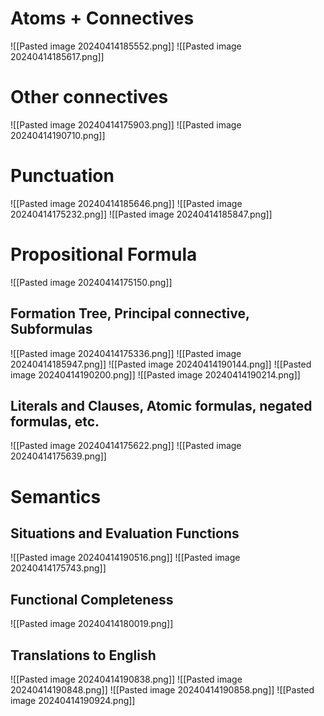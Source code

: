 # Atoms + Connectives
![[Pasted image 20240414185552.png]]
![[Pasted image 20240414185617.png]]

# Other connectives
![[Pasted image 20240414175903.png]]
![[Pasted image 20240414190710.png]]

# Punctuation 
![[Pasted image 20240414185646.png]]
![[Pasted image 20240414175232.png]]
![[Pasted image 20240414185847.png]]

# Propositional Formula
![[Pasted image 20240414175150.png]]

## Formation Tree, Principal connective, Subformulas
![[Pasted image 20240414175336.png]]
![[Pasted image 20240414185947.png]]
![[Pasted image 20240414190144.png]]
![[Pasted image 20240414190200.png]]
![[Pasted image 20240414190214.png]]

## Literals and Clauses, Atomic formulas, negated formulas, etc.
![[Pasted image 20240414175622.png]]
![[Pasted image 20240414175639.png]]

# Semantics
## Situations and Evaluation Functions
![[Pasted image 20240414190516.png]]
![[Pasted image 20240414175743.png]]

## Functional Completeness
![[Pasted image 20240414180019.png]]

## Translations to English
![[Pasted image 20240414190838.png]]
![[Pasted image 20240414190848.png]]
![[Pasted image 20240414190858.png]]
![[Pasted image 20240414190924.png]]